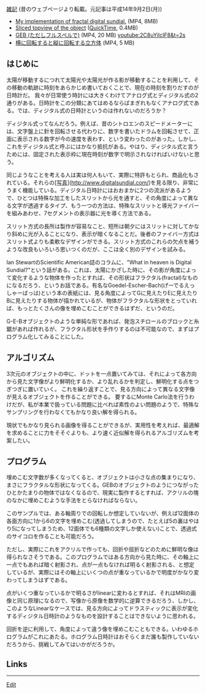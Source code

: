 ---
---
[雑記](/雑記)
(昔のウェブページより転載。元記事は平成14年9月2日(月))
* [My implementation of fractal digital sundial.](http://theochem.chem.okayama-u.ac.jp/wiki/wiki.cgi/[matto](/matto)?page=%A5%C7%A5%B8%A5%BF%A5%EB%C6%FC%BB%FE%B7%D7&file=sundial%2Emp4&action=ATTACH)  (MP4, 8MB)
* [Sliced topview of the object](http://theochem.chem.okayama-u.ac.jp/wiki/wiki.cgi/[matto](/matto)?page=%A5%C7%A5%B8%A5%BF%A5%EB%C6%FC%BB%FE%B7%D7&file=topview%2Emov&action=ATTACH) ([QuickTime](/QuickTime), 0.4MB)
* [GEB (ただしフルスペルで)](http://theochem.chem.okayama-u.ac.jp/wiki/wiki.cgi/[matto](/matto)?page=%A5%C7%A5%B8%A5%BF%A5%EB%C6%FC%BB%FE%B7%D7&file=GEB2%2Emp4&action=ATTACH) (MP4, 20 MB)
[youtube:2C8uYiIcIF8&t=2s](youtube:2C8uYiIcIF8&t=2s)
* [横に回転すると縦に回転する立方体](http://theochem.chem.okayama-u.ac.jp/wiki/wiki.cgi/[matto](/matto)?page=%A5%C7%A5%B8%A5%BF%A5%EB%C6%FC%BB%FE%B7%D7&file=vertical%2Emp4&action=ATTACH) (MP4, 5 MB)


## はじめに

太陽が移動するにつれて太陽光や太陽光が作る影が移動することを利用して、その移動の軌跡に時刻をあらかじめ書いておくことで、現在の時刻を割りだすのが日時計だ。
我々が日常使う時計には大きくわけてアナログ式とディジタル式の2通りがある。日時計をこの分類にあてはめるならばまぎれもなくアナログ式である。では、ディジタル式の日時計というのは作れないのだろうか？

ディジタル式ってなんだろう。例えば、昔のシトロエンのスピードメーターには、文字盤上に針を回転させる代わりに、数字を書いたドラムを回転させて、正面に表示される数字が今の速度を表わす、という変わったのがあった。しかし、これをディジタル式と呼ぶにはかなり抵抗がある。やはり、ディジタル式と言うためには、固定された表示枠に現在時刻が数字で明示されなければいけないと思う。

同じようなことを考える人は実は何人もいて、実際に特許もとられ、商品化もされている。それらの[[写真](/写真)](http://www.digitalsundial.com/)を見る限り、非常にうまく機能している。ディジタル日時計にはおおまかに2つの流派があるようで、ひとつは特殊な加工をしたスリットから光を通すと、その角度によって異なる文字が透過するタイプ、もう一つの方法は、特殊なスリットと導光ファイバーを組みあわせ、7セグメントの表示器に光を導く方法である。

スリット方式の長所は製作が容易なこと、短所は朝夕にはスリットに対してかなり斜めに光が入ることになり、表示が暗くなることだ。後者のファイバー方式はスリット式よりも柔軟なデザインができる。スリット方式のこれらの欠点を補うような改良もいろいろ思いつくのだが、ここは全く別のデザインを試みる。

Ian StewartのScientific American誌のコラムに、"What in heaven is Digital Sundial?"という話がある。これは、太陽にかざした時に、その影が角度によって変化するような物体を作ったとすれば、その形状はフラクタル(fractal)なものになるだろう、というお話である。有名なGoedel-Escher-Bach(げーでるえっしゃーばっは)という本の表紙には、見る角度によってGに見えたりEに見えたりBに見えたりする物体が描かれているが、物体がフラクタルな形状をとっていれば、もっとたくさんの像を埋めこむことができるはずだ、というのだ。

G-E-Bオブジェクトのような単純な形であれば、発泡スチロールのブロックと糸鋸があれば作れるが、フラクタル形状を手作りするのは不可能なので、まずはプログラム化してみることにした。

## アルゴリズム

3次元のオブジェクトの中に、ドットを一点置いてみては、それによって各方向から見た文字像がより鮮明化するか、より乱れるかを判定し、鮮明化する点をつぎつぎに置いていく。 これを繰り返すことで、見る方向によって異なる文字像が見えるオブジェクトを作ることができる。
要するにMonte Carlo法を行うわけだが、私が本業で扱っている問題に比べれば素性のよい問題のようで、特殊なサンプリングを行わなくてもかなり良い解を得られる。

現状でもかなり見られる画像を得ることができるが、実用性を考えれば、最適解を求めることに力をそそぐよりも、より速く近似解を得られるアルゴリズムを考案したい。

## プログラム

埋めこむ文字数が多くなってくると、オブジェクトは小さな点の集まりになり、まさにフラクタルな形状になってくる。GEBのオブジェクトのようにつながったひとかたまりの物体ではなくなるので、現実に製作するとすれば、アクリルの塊のなかに埋めこむような手法をとらなければならない。

このサンプルでは、ある軸周りでの回転しか想定していないが、例えば12面体の各面方向に1から6の文字を埋めこむ(透過してしまうので、たとえば5の裏はやはり5になってしまうため、12面体でも6種類の文字しか使えない)ことで、透過式のサイコロを作ることも可能だろう。

ただし、実際にこれをアクリルで作っても、回折や屈折などのために鮮明な像は得られなさそうである。このプログラムではある方向から見た時に、その軸上に一点でもあれば暗く射影され、点が一点もなければ明るく射影される、と想定しているが、実際にはその軸上にいくつの点が重なっているかで明度がかなり変わってしまうはずである。

点がいくつ重なっているかで明るさがlinearに変わるとすれば、それはMRIの画像と同じ原理になるので、写像から原像を数学的に逆算できるだろう、しかし、このようなLinearなケースでは、見る方向によってドラスティックに表示が変化するディジタル日時計のようなものを設計することはできないように思われる。

回折を逆に利用して、角度によって違う像を埋めこむこともできる。いわゆるホログラムがこれにあたる。ホログラム日時計はおそらくまだ誰も製作していないだろうから、挑戦してみてはいかがだろうか。

## Links
<!--  -->





----
[Edit](https://github.com/vitroid/vitroid.github.io/edit/master/MD/デジタル日時計.md)
